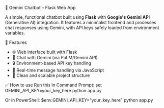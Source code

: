 🔮 Gemini Chatbot – Flask Web App

A simple, functional chatbot built using **Flask** with **Google's Gemini API** (Generative AI) integration. 
It features a minimalist frontend and processes chat responses using Gemini, with API keys safely loaded from environment variables.

📌 Features
- 🌐 Web interface built with Flask
- 💬 Chat with Gemini (via PaLM/Gemini API)
- 🔒 Environment-based API key handling
- 🔁 Real-time message handling via JavaScript
- 📁 Clean and scalable project structure

✅ How to use
Run this in Command Prompt:
set GEMINI_API_KEY=your_key_here
python app.py

Or in PowerShell:
$env:GEMINI_API_KEY="your_key_here"
python app.py
